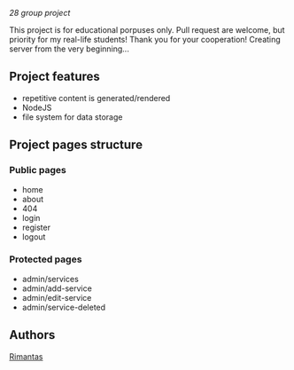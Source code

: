 _28 group project_

This project is for educational porpuses only. Pull request are welcome, but priority for my real-life students! Thank you for your cooperation!
Creating server from the very beginning...

## Project features

- repetitive content is generated/rendered
- NodeJS
- file system for data storage

## Project pages structure

### Public pages

- home
- about
- 404
- login
- register
- logout

### Protected pages

- admin/services
- admin/add-service
- admin/edit-service
- admin/service-deleted

## Authors

[Rimantas](https://github.com/belauzas)
